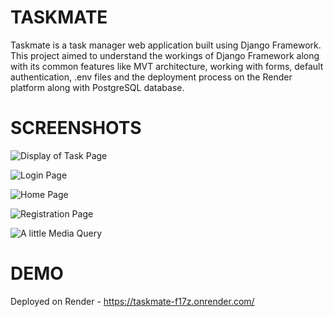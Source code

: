 # TASKMATE

Taskmate is a task manager web application built using Django Framework. This project aimed to understand the workings of Django Framework along with its common features like MVT architecture, working with forms, default authentication, .env files and the deployment process on the Render platform along with PostgreSQL database.

# SCREENSHOTS

![Display of Task Page](https://github.com/CodeEmcent/taskmate/assets/100469174/218d2036-6ebe-40d9-b1e2-b978b99d9380)

![Login Page](https://github.com/CodeEmcent/taskmate/assets/100469174/48005f86-4819-49d7-9754-7382e6f499a5)

![Home Page](https://github.com/CodeEmcent/taskmate/assets/100469174/7532c2ea-6bd0-4f01-87fe-573f6f9f964e)

![Registration Page](https://github.com/CodeEmcent/taskmate/assets/100469174/40ee2e78-5147-4c3d-a538-c5c9b4e63323)

![A little Media Query](https://github.com/CodeEmcent/taskmate/assets/100469174/4ebf2742-74a7-4234-bf19-4a7f3f15a254)

# DEMO

Deployed on Render - https://taskmate-f17z.onrender.com/
